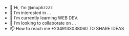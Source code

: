 - 👋 Hi, I’m @mophzzzz
- 👀 I’m interested in ...
- 🌱 I’m currently learning WEB DEV.
- 💞️ I’m looking to collaborate on ...
- 📫 How to reach me +2349133038060 TO SHARE IDEAS

<!---
mophzzzz/mophzzzz is a ✨ special ✨ repository because its `README.md` (this file) appears on your GitHub profile.
You can click the Preview link to take a look at your changes.
--->
